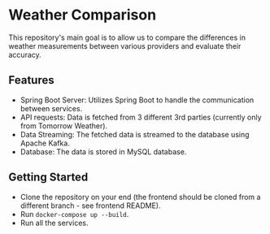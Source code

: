 # Weather Comparison

This repository's main goal is to allow us to compare the differences in weather measurements between various providers and evaluate their accuracy.


## Features
- Spring Boot Server: Utilizes Spring Boot to handle the communication between services.
- API requests: Data is fetched from 3 different 3rd parties (currently only from Tomorrow Weather).
- Data Streaming: The fetched data is streamed to the database using Apache Kafka.
- Database: The data is stored in MySQL database.



## Getting Started
- Clone the repository on your end (the frontend should be cloned from a different branch - see frontend README).
- Run ```docker-compose up --build```.
- Run all the services.
